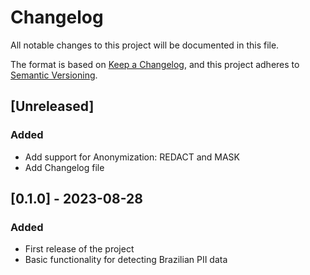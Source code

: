 # Changelog

All notable changes to this project will be documented in this file.

The format is based on [Keep a Changelog](https://keepachangelog.com/en/1.0.0/),
and this project adheres to [Semantic Versioning](https://semver.org/spec/v2.0.0.html).

## [Unreleased]

### Added
- Add support for Anonymization: REDACT and MASK
- Add Changelog file

## [0.1.0] - 2023-08-28

### Added
- First release of the project
- Basic functionality for detecting Brazilian PII data
